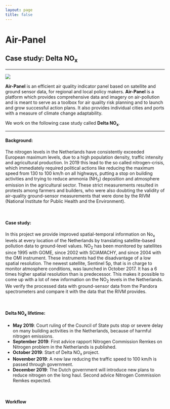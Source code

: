 ```yaml
---
layout: page
title: false
---
```

# Air-Panel
## Case study: Delta NO<sub>x</sub>
----

![](https://56eo.github.io/assets/images/no2_data.gif)


**Air-Panel** is an efficient air quality indicator panel based on satellite and ground sensor data, for regional and local policy makers. **Air-Panel** is a platform which provides comprehensive data and imagery on air-pollution and is meant to serve as a toolbox for air quality risk planning and to launch and grow successful action plans. It also provides individual cities and ports with a measure of climate change adaptability.

We work on the following case study called **Delta NO<sub>x</sub>**.

-------

#### Background:

The nitrogen levels in the Netherlands have consistently exceeded European maximum levels, due to a high population density, traffic intensity and agricultural production. In 2019 this lead to the so called nitrogen-crisis, which immediately required political actions like reducing the maximum speed from 130 to 100 km/h on all highways, putting a stop on building activities and trying to reduce ammonia (NH<sub>3</sub>) deposition and atmosphere emission in the agricultural sector. These strict measurements resulted in protests among farmers and builders, who were also doubting the validity of air-quality ground-sensor measurements that were done by the RIVM (National Institute for Public Health and the Environment).

<br/>

#### Case study:
In this project we provide improved spatial-temporal information on No<sub>x</sub> levels at every location of the Netherlands by translating satellite-based pollution data to ground-level values.
NO<sub>2</sub> has been monitored by satellites since 1995 with GOME, since 2002 with SCIAMACHY, and since 2004 with the OMI instrument. These instruments had the disadvantage of a low spatial resolution. The newest satellite, Sentinel 5p, that is in charge to monitor atmosphere conditions, was launched in October 2017. It has a 6 times higher spatial resolution than is predecessor. This makes it possible to come up with a lot of new information on the NO<sub>2</sub> levels in the Netherlands.
We verify the processed data with ground-sensor data from the Pandora spectrometers and compare it with the data that the RIVM  provides.

<br/>

#### Delta NO<sub>x</sub> lifetime:
* **May 2019**: Court ruling of the Council of State puts stop or severe delay on many building activities in the Netherlands, because of harmful nitrogen emissions.
* **September 2019**: First advice rapport Nitrogen Commission Remkes on Nitrogen problem in the Netherlands is published.
* **October 2019**: Start of Delta NO<sub>x</sub> project.
* **November 2019**: A new law reducing the traffic speed to 100 km/h is passed through government.
* **December 2019**: The Dutch government will introduce new plans to reduce nitrogen on the long haul. Second advice Nitrogen Commission Remkes expected.

<br/>

#### Workflow
